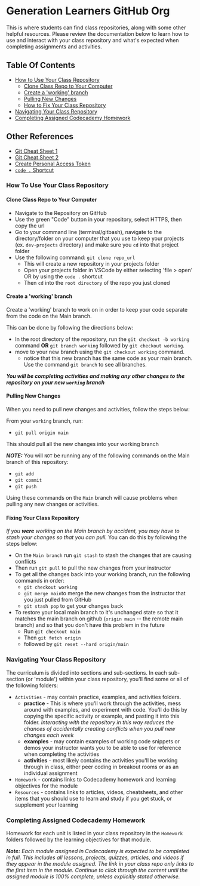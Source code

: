 
# Generation Learners GitHub Org

This is where students can find class repositories, along with some other helpful resources. Please review the documentation below to learn how to use and interact with your class repository and what's expected when completing assignments and activities.

## Table Of Contents

- [How to Use Your Class Repository](#how-to-use-your-class-repository)
  - [Clone Class Repo to Your Computer](#clone-class-repo-to-your-computer)
  - [Create a 'working' branch](#create-a-working-branch)
  - [Pulling New Changes](#pulling-new-changes)
  - [How to Fix Your Class Repository](#fixing-your-class-repository)
- [Navigating Your Class Repository](#navigating-your-class-repository)
- [Completing Assigned Codecademy Homework](#completing-assigned-codecademy-homework)

## Other References

- [Git Cheat Sheet 1](https://education.github.com/git-cheat-sheet-education.pdf)
- [Git Cheat Sheet 2](https://docs.google.com/document/d/16UxiLWYXl5pt6Ql6wZoNdNxFKmSqKbTC/copy)
- [Create Personal Access Token](https://docs.github.com/en/enterprise-server@3.4/authentication/keeping-your-account-and-data-secure/creating-a-personal-access-token)
- [`code .` Shortcut](https://github.com/GenUSA-Learners/.github/blob/main/references/codeshortcut.md)

### How To Use Your Class Repository

#### Clone Class Repo to Your Computer

- Navigate to the Repository on GitHub
- Use the green "Code" button in your repository, select HTTPS, then copy the url
- Go to your command line (terminal/gitbash), navigate to the directory/folder on your computer that you use to keep your projects (ex. `dev-projects` directory) and make sure you `cd` into that project folder
- Use the following command: `git clone repo_url`
  - This will create a new repository in your projects folder
  - Open your projects folder in VSCode by either selecting 'file > open' OR by using the `code .` shortcut
  - Then `cd` into the `root directory` of the repo you just cloned

#### Create a 'working' branch

Create a 'working' branch to work on in order to keep your code separate from the code on the Main branch.

This can be done by following the directions below:

- In the root directory of the repository, run the `git checkout -b working` command
**OR**
`git branch working` followed by
`git checkout working`.
- move to your new branch using the
`git checkout working` command.
  - notice that this new branch has the same code as your main branch. Use the command `git branch` to see all branches.

***You will be completing activities and making any other changes to the repository on your new `working` branch***

#### Pulling New Changes

When you need to pull new changes and activities, follow the steps below:

From your `working` branch, run:

- `git pull origin main`

This should pull all the new changes into your working branch

***NOTE:***
You will `NOT` be running any of the following commands on the Main branch of this repository:

- `git add`
- `git commit`
- `git push`

Using these commands on the `Main` branch will cause problems when pulling any new changes or activities.

#### Fixing Your Class Repository

*If you **were** working on the Main branch by accident, you may have to stash your changes so that you can pull.* You can do this by following the steps below:

- On the `Main branch` run `git stash` to stash the changes that are causing conflicts
- Then run `git pull` to pull the new changes from your instructor
- To get all the changes back into your working branch, run the following commands in order:
  - `git checkout working`
  - `git merge main`to merge the new changes from the instructor that you just pulled from GitHub
  - `git stash pop` to get your changes back
- To restore your local main branch to it's unchanged state so that it matches the main branch on github (`origin main` -- the remote main branch) and so that you don't have this problem in the future
  - Run `git checkout main`
  - Then `git fetch origin`
  - followed by `git reset --hard origin/main`

### Navigating Your Class Repository

The curriculum is divided into sections and sub-sections. In each sub-section (or 'module') within your class repository, you'll find some or all of the following folders:

- `Activities` - may contain practice, examples, and activities folders.
  - **practice** - This is where you'll work through the activities, mess around with examples, and experiment with code. You'll do this by copying the specific activity or example, and pasting it into this folder. *Interacting with the repository in this way reduces the chances of accidentally creating conflicts when you pull new changes each week*
  - **examples** - may contain examples of working code snippets or demos your instructor wants you to be able to use for reference when completing the activities
  - **activities** - most likely contains the activities you'll be working through in class, either peer coding in breakout rooms or as an individual assignment
- `Homework` - contains links to Codecademy homework and learning objectives for the module
- `Resources` - contains links to articles, videos, cheatsheets, and other items that you should use to learn and study if you get stuck, or supplement your learning

### Completing Assigned Codecademy Homework

Homework for each unit is listed in your class repository in the `Homework` folders followed by the learning objectives for that module.

***Note:*** **Each module assigned in Codecademy is expected to be completed in full*. This includes *all lessons, projects, quizzes, articles, and videos* if they appear in the module assigned. The link in your class repo only links to the first item in the module. Continue to click through the content until the assigned module is 100% complete, unless explicitly stated otherwise.*
